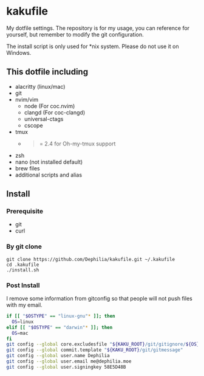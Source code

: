# kakufile

My dotfile settings. The repository is for my usage, you can reference for yourself, but remember to modify the git configuration.

The install script is only used for \*nix system. Please do not use it on Windows.

## This dotfile including
- alacritty (linux/mac)
- git
- nvim/vim
  - node (For coc.nvim)
  - clangd (For coc-clangd)
  - universal-ctags
  - cscope
- tmux
  - >= 2.4 for Oh-my-tmux support
- zsh
- nano (not installed default)
- brew files
- additional scripts and alias

## Install

### Prerequisite

- git
- curl

### By git clone
```shell
git clone https://github.com/Dephilia/kakufile.git ~/.kakufile
cd .kakufile
./install.sh
```

### Post Install
I remove some information from gitconfig so that people will not push files with my email.

```bash
if [[ "$OSTYPE" == "linux-gnu"* ]]; then
  OS=linux
elif [[ "$OSTYPE" == "darwin"* ]]; then
  OS=mac
fi
git config --global core.excludesfile "${KAKU_ROOT}/git/gitignore/${OS}/gitignore_global"
git config --global commit.template "${KAKU_ROOT}/git/gitmessage"
git config --global user.name Dephilia
git config --global user.email me@dephilia.moe
git config --global user.signingkey 58E5D48B
```

